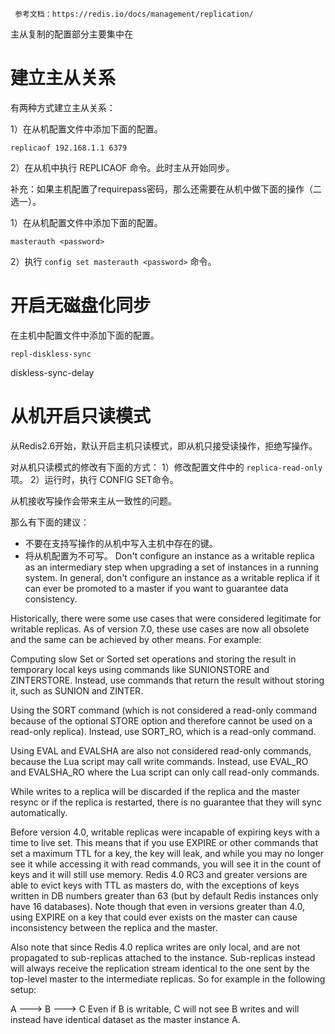 
	 参考文档：https://redis.io/docs/management/replication/

主从复制的配置部分主要集中在

# 建立主从关系

有两种方式建立主从关系：

1）在从机配置文件中添加下面的配置。
```text
replicaof 192.168.1.1 6379
```
2）在从机中执行 REPLICAOF 命令。此时主从开始同步。

补充：如果主机配置了requirepass密码，那么还需要在从机中做下面的操作（二选一）。

1）在从机配置文件中添加下面的配置。
```text
masterauth <password>
```
2）执行 `config set masterauth <password>` 命令。



# 开启无磁盘化同步

在主机中配置文件中添加下面的配置。
```text
repl-diskless-sync
```

diskless-sync-delay

# 从机开启只读模式

从Redis2.6开始，默认开启主机只读模式，即从机只接受读操作，拒绝写操作。

对从机只读模式的修改有下面的方式：
1）修改配置文件中的 `replica-read-only`项。
2）运行时，执行 CONFIG SET命令。

从机接收写操作会带来主从一致性的问题。

那么有下面的建议：
- 不要在支持写操作的从机中写入主机中存在的键。
- 将从机配置为不可写。 Don't configure an instance as a writable replica as an intermediary step when upgrading a set of instances in a running system. In general, don't configure an instance as a writable replica if it can ever be promoted to a master if you want to guarantee data consistency.

Historically, there were some use cases that were considered legitimate for writable replicas. As of version 7.0, these use cases are now all obsolete and the same can be achieved by other means. For example:

Computing slow Set or Sorted set operations and storing the result in temporary local keys using commands like SUNIONSTORE and ZINTERSTORE. Instead, use commands that return the result without storing it, such as SUNION and ZINTER.

Using the SORT command (which is not considered a read-only command because of the optional STORE option and therefore cannot be used on a read-only replica). Instead, use SORT_RO, which is a read-only command.

Using EVAL and EVALSHA are also not considered read-only commands, because the Lua script may call write commands. Instead, use EVAL_RO and EVALSHA_RO where the Lua script can only call read-only commands.

While writes to a replica will be discarded if the replica and the master resync or if the replica is restarted, there is no guarantee that they will sync automatically.

Before version 4.0, writable replicas were incapable of expiring keys with a time to live set. This means that if you use EXPIRE or other commands that set a maximum TTL for a key, the key will leak, and while you may no longer see it while accessing it with read commands, you will see it in the count of keys and it will still use memory. Redis 4.0 RC3 and greater versions are able to evict keys with TTL as masters do, with the exceptions of keys written in DB numbers greater than 63 (but by default Redis instances only have 16 databases). Note though that even in versions greater than 4.0, using EXPIRE on a key that could ever exists on the master can cause inconsistency between the replica and the master.

Also note that since Redis 4.0 replica writes are only local, and are not propagated to sub-replicas attached to the instance. Sub-replicas instead will always receive the replication stream identical to the one sent by the top-level master to the intermediate replicas. So for example in the following setup:

A ---> B ---> C
Even if B is writable, C will not see B writes and will instead have identical dataset as the master instance A.



